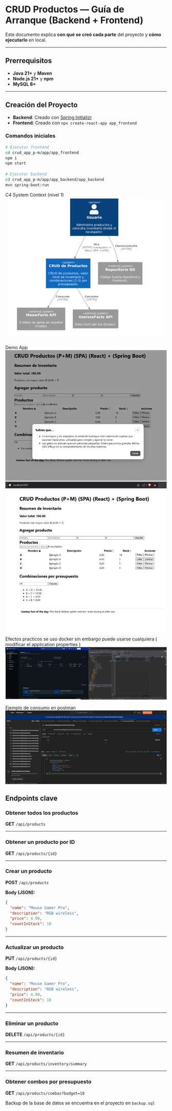 # CRUD Productos — Guía de Arranque (Backend + Frontend)

Este documento explica **con qué se creó cada parte** del proyecto y **cómo ejecutarlo** en local.

---

## Prerrequisitos

- **Java 21+** y **Maven**
- **Node.js 21+** y **npm**
- **MySQL 8+**

---

## Creación del Proyecto

- **Backend**: Creado con [Spring Initializr](https://start.spring.io/)
- **Frontend**: Creado con `npx create-react-app app_frontend`


### Comandos iniciales

```bash
# Ejecutar frontend
cd crud_app_p-m/app/app_frontend
npm i
npm start

# Ejecutar backend
cd crud_app_p-m/app/app_backend/app_backend
mvn spring-boot:run
```

C4 System Context (nivel 1)
![alt text](image-3.png)

Demo App
![alt text](image-2.png)
![alt text](image.png)

Efectos practicos se uso docker sin embargo puede usarse cualquiera ( modificar el application properties )
![alt text](image-1.png)


Ejemplo de consumo en postman
![alt text](image-4.png)


## Endpoints clave

### Obtener todos los productos
**GET** `/api/products`

---

### Obtener un producto por ID
**GET** `/api/products/{id}`

---

### Crear un producto
**POST** `/api/products`

**Body (JSON):**
```json
{
  "name": "Mouse Gamer Pro",
  "description": "RGB wireless",
  "price": 4.90,
  "countInStock": 18
}
```

---

### Actualizar un producto
**PUT** `/api/products/{id}`

**Body (JSON):**
```json
{
  "name": "Mouse Gamer Pro",
  "description": "RGB wireless",
  "price": 4.90,
  "countInStock": 18
}
```

---

### Eliminar un producto
**DELETE** `/api/products/{id}`

---

### Resumen de inventario
**GET** `/api/products/inventory/summary`

---

### Obtener combos por presupuesto
**GET** `/api/products/combos?budget=10`

Backup de la base de datos se encuentra en el proyecto en `backup.sql`